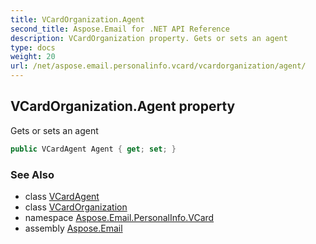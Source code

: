 ```yaml
---
title: VCardOrganization.Agent
second_title: Aspose.Email for .NET API Reference
description: VCardOrganization property. Gets or sets an agent
type: docs
weight: 20
url: /net/aspose.email.personalinfo.vcard/vcardorganization/agent/
---
```

## VCardOrganization.Agent property

Gets or sets an agent

```csharp
public VCardAgent Agent { get; set; }
```

### See Also

* class [VCardAgent](../../vcardagent/)
* class [VCardOrganization](../)
* namespace [Aspose.Email.PersonalInfo.VCard](../../vcardorganization/)
* assembly [Aspose.Email](../../../)


